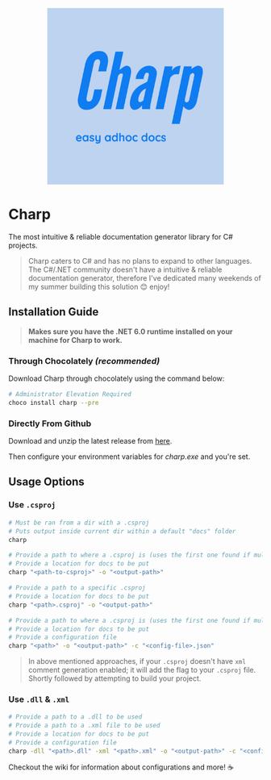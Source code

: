 <p align="center">
  <img src="./resources/media/charp-icon-1200x.jpg" style="width: 350px;margin-left: auto;margin-right: auto;">
</p>

# Charp

The most intuitive & reliable documentation generator library for C# projects.

> Charp caters to C# and has no plans to expand to other languages. The C#/.NET community doesn't have a intuitive & reliable documentation generator, therefore I've dedicated many weekends of my summer building this solution 😊 enjoy!

## Installation Guide

> **Makes sure you have the .NET 6.0 runtime installed on your machine for Charp to work.**

### Through Chocolately *(recommended)*

Download Charp through chocolately using the command below:

```sh
# Administrator Elevation Required
choco install charp --pre 
```

### Directly From Github

Download and unzip the latest release from [here](https://github.com/Chase-William/Charp/releases/).

Then configure your environment variables for *charp.exe* and you're set.

## Usage Options

### Use `.csproj`

```sh
# Must be ran from a dir with a .csproj
# Puts output inside current dir within a default "docs" folder
charp
```
```sh
# Provide a path to where a .csproj is (uses the first one found if multiple exist)
# Provide a location for docs to be put
charp "<path-to-csproj>" -o "<output-path>"
```

```sh
# Provide a path to a specific .csproj
# Provide a location for docs to be put
charp "<path>.csproj" -o "<output-path>"
```

```sh
# Provide a path to where a .csproj is (uses the first one found if multiple exist)
# Provide a location for docs to be put
# Provide a configuration file
charp "<path>" -o "<output-path>" -c "<config-file>.json"
```

> In above mentioned approaches, if your `.csproj` doesn't have `xml` comment generation enabled; it will add the flag to your `.csproj` file. Shortly followed by attempting to build your project.

### Use `.dll` & `.xml`

```bash
# Provide a path to a .dll to be used
# Provide a path to a .xml file to be used
# Provide a location for docs to be put
# Provide a configuration file
charp -dll "<path>.dll" -xml "<path>.xml" -o "<output-path>" -c "<config-file>.json"
```

Checkout the wiki for information about configurations and more! ☕